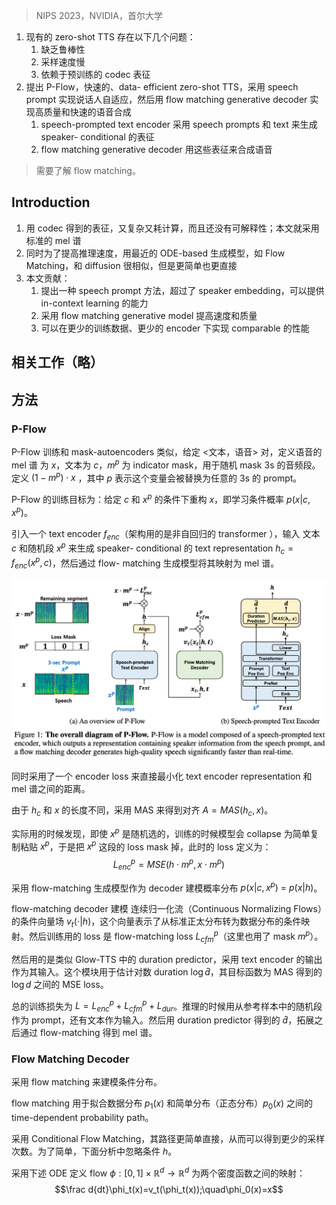 > NIPS 2023，NVIDIA，首尔大学

1. 现有的 zero-shot TTS 存在以下几个问题：
	1. 缺乏鲁棒性
	2. 采样速度慢
	3. 依赖于预训练的 codec 表征
2. 提出 P-Flow，快速的、data- efficient zero-shot  TTS，采用 speech prompt 实现说话人自适应，然后用 flow matching generative decoder 实现高质量和快速的语音合成
	1. speech-prompted text encoder 采用 speech prompts 和 text 来生成speaker- conditional 的表征
	2. flow matching generative decoder 用这些表征来合成语音

> 需要了解 flow matching。

## Introduction

1. 用 codec 得到的表征，又复杂又耗计算，而且还没有可解释性；本文就采用标准的 mel 谱
2. 同时为了提高推理速度，用最近的 ODE-based 生成模型，如  Flow Matching，和 diffusion 很相似，但是更简单也更直接
3. 本文贡献：
	1. 提出一种 speech prompt 方法，超过了 speaker  embedding，可以提供 in-context learning 的能力
	2. 采用 flow matching generative model 提高速度和质量
	3. 可以在更少的训练数据、更少的 encoder 下实现 comparable 的性能

## 相关工作（略）

## 方法

### P-Flow

P-Flow 训练和 mask-autoencoders 类似，给定 <文本，语音> 对，定义语音的 mel 谱 为 $x$，文本为 $c$，$m^p$  为 indicator mask，用于随机 mask 3s 的音频段。定义 $(1-m^p)\cdot x$ ，其中 $p$ 表示这个变量会被替换为任意的 3s 的 prompt。

P-Flow 的训练目标为：给定 $c$ 和 $x^p$ 的条件下重构 $x$，即学习条件概率 $p(x|c,x^p)$。

引入一个 text encoder $f_{enc}$（架构用的是非自回归的 transformer ），输入 文本 $c$ 和随机段 $x^p$ 来生成 speaker- conditional 的 text representation $h_{c}=f_{enc}(x^{p},c)$，然后通过 flow- matching 生成模型将其映射为 mel 谱。

![](image/Pasted%20image%2020231128211250.png)

同时采用了一个 encoder loss 来直接最小化 text encoder representation 和 mel 谱之间的距离。

由于 $h_c$ 和 $x$ 的长度不同，采用 MAS 来得到对齐 $A=MAS(h_{c},x)$。

实际用的时候发现，即使 $x^p$ 是随机选的，训练的时候模型会 collapse 为简单复制粘贴 $x^p$，于是把 $x^p$ 这段的 loss mask 掉，此时的 loss 定义为：
$$L_{enc}^p=MSE(h\cdot m^p,x\cdot m^p)$$

采用 flow-matching 生成模型作为 decoder 建模概率分布 $p(x|c,x^p)\:=\:p(x|h)$。

flow-matching decoder 建模 连续归一化流（Continuous Normalizing Flows）的条件向量场 $v_t(\cdot|h)$，这个向量表示了从标准正太分布转为数据分布的条件映射。然后训练用的 loss 是 flow-matching loss $L_{cfm}^{p}$（这里也用了 mask $m^p$）。

然后用的是类似 Glow-TTS 中的 duration predictor，采用 text encoder 的输出作为其输入。这个模块用于估计对数 duration $\log\widehat{d}$，其目标函数为 MAS 得到的 $\log d$ 之间的 MSE loss。

总的训练损失为 $L=L_{enc}^{p}+L_{cfm}^{p}+L_{dur}$。推理的时候用从参考样本中的随机段作为 prompt，还有文本作为输入。然后用 duration predictor 得到的 $\hat{d}$，拓展之后通过 flow-matching 得到 mel 谱。

### Flow Matching Decoder

采用 flow matching 来建模条件分布。

flow matching 用于拟合数据分布 $p_1(x)$ 和简单分布（正态分布）$p_0(x)$ 之间的time-dependent probability path。

采用 Conditional Flow Matching，其路径更简单直接，从而可以得到更少的采样次数。为了简单，下面分析中忽略条件 $h$。

采用下述 ODE 定义 flow $\phi:[0,1]\times\mathbb{R}^d\to\mathbb{R}^d$ 为两个密度函数之间的映射：
$$\frac d{dt}\phi_t(x)=v_t(\phi_t(x));\quad\phi_0(x)=x$$
